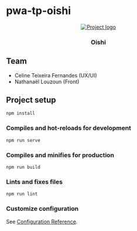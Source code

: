 # pwa-tp-oishi

<p align="center">
  <a href="" rel="noopener">
 <img src="https://i.imgur.com/nD8ILkN.png" alt="Project logo"></a>
 <h3 align="center">Oishi</h3>
</p>

## Team

- Celine Teixeira Fernandes (UX/UI)
- Nathanaël Louzoun (Front)

## Project setup
```
npm install
```

### Compiles and hot-reloads for development
```
npm run serve
```

### Compiles and minifies for production
```
npm run build
```

### Lints and fixes files
```
npm run lint
```

### Customize configuration
See [Configuration Reference](https://cli.vuejs.org/config/).
